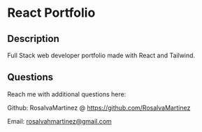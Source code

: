 # React Portfolio

## Description

Full Stack web developer portfolio made with React and Tailwind.

## Questions

Reach me with additional questions here:

Github: RosalvaMartinez @ https://github.com/RosalvaMartinez

Email: rosalvahmartinez@gmail.com

